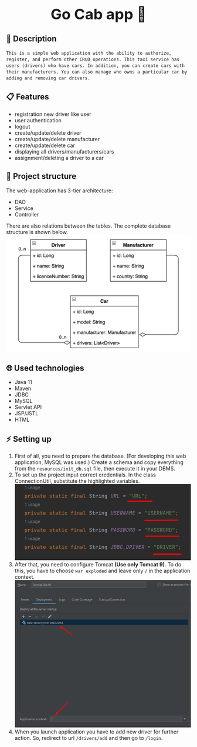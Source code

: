 # <div style="font-size:40px; text-align:center">**Go Cab app** :oncoming_taxi:</div>
##  :speech_balloon: Description
`This is a simple web application with the ability to authorize, register, and perform other CRUD operations.
This taxi service has users (drivers) who have cars. In addition, you can create cars with their manufacturers.
You can also manage who owns a particular car by adding and removing car drivers.`
## :clipboard: Features
- registration new driver like user
- user authentication
- logout
- create/update/delete driver
- create/update/delete manufacturer
- create/update/delete car
- displaying all drivers/manufacturers/cars
- assignment/deleting a driver to a car


## :bricks: Project structure
The web-application has 3-tier architecture:
- DAO
- Service
- Controller

There are also relations between the tables. The complete database structure is shown below.
![taxi_models_diagram](src/main/resources/taxi_models_diagram.jpeg "taxi_models_diagram")


## :globe_with_meridians: Used technologies
- Java 11
- Maven
- JDBC
- MySQL
- Servlet API
- JSP/JSTL
- HTML

## :zap: Setting up
1. First of all, you need to prepare the database. (For developing this web application, MySQL was used.) Create a schema and copy everything from the `resources/init_db.sql` file, then execute it in your DBMS.
2. To set up the project input correct credentials. In the class ConnectionUtil, substitute the highlighted variables.
   ![img.png](src/main/resources/credentials.png)
3. After that, you need to configure Tomcat **(Use only Tomcat 9)**. To do this, you have to choose `war exploded` and leave only `/` in the application context.
   ![img_1.png](src/main/resources/tomcat.png)
4. When you launch application you have to add new driver for further action. So, redirect to url `/drivers/add` and then go to `/login`.

